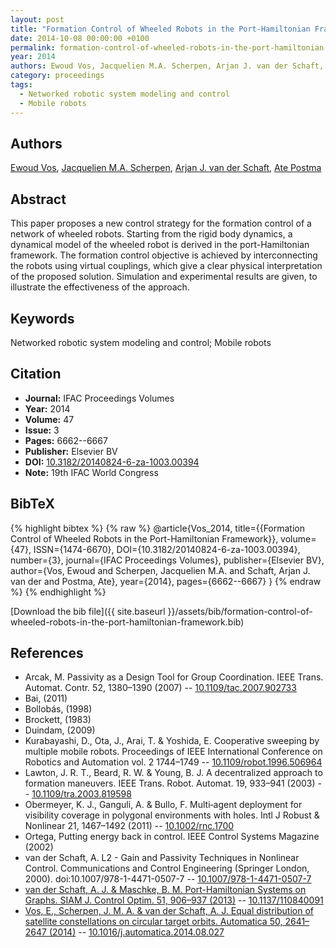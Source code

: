 ```yaml
---
layout: post
title: "Formation Control of Wheeled Robots in the Port-Hamiltonian Framework"
date: 2014-10-08 00:00:00 +0100
permalink: formation-control-of-wheeled-robots-in-the-port-hamiltonian-framework
year: 2014
authors: Ewoud Vos, Jacquelien M.A. Scherpen, Arjan J. van der Schaft, Ate Postma
category: proceedings
tags:
  - Networked robotic system modeling and control
  - Mobile robots
---
```

 
## Authors
[Ewoud Vos](authors/ewoud-vos), [Jacquelien M.A. Scherpen](authors/jacquelien-m-a-scherpen), [Arjan J. van der Schaft](authors/arjan-van-der-schaft), [Ate Postma](authors/ate-postma)
 
## Abstract
This paper proposes a new control strategy for the formation control of a network of wheeled robots. Starting from the rigid body dynamics, a dynamical model of the wheeled robot is derived in the port-Hamiltonian framework. The formation control objective is achieved by interconnecting the robots using virtual couplings, which give a clear physical interpretation of the proposed solution. Simulation and experimental results are given, to illustrate the effectiveness of the approach.
 
## Keywords
Networked robotic system modeling and control; Mobile robots
 
## Citation
- **Journal:** IFAC Proceedings Volumes
- **Year:** 2014
- **Volume:** 47
- **Issue:** 3
- **Pages:** 6662--6667
- **Publisher:** Elsevier BV
- **DOI:** [10.3182/20140824-6-za-1003.00394](https://doi.org/10.3182/20140824-6-za-1003.00394)
- **Note:** 19th IFAC World Congress
 
## BibTeX
{% highlight bibtex %}
{% raw %}
@article{Vos_2014,
  title={{Formation Control of Wheeled Robots in the Port-Hamiltonian Framework}},
  volume={47},
  ISSN={1474-6670},
  DOI={10.3182/20140824-6-za-1003.00394},
  number={3},
  journal={IFAC Proceedings Volumes},
  publisher={Elsevier BV},
  author={Vos, Ewoud and Scherpen, Jacquelien M.A. and Schaft, Arjan J. van der and Postma, Ate},
  year={2014},
  pages={6662--6667}
}
{% endraw %}
{% endhighlight %}
 
[Download the bib file]({{ site.baseurl }}/assets/bib/formation-control-of-wheeled-robots-in-the-port-hamiltonian-framework.bib)
 
## References
- Arcak, M. Passivity as a Design Tool for Group Coordination. IEEE Trans. Automat. Contr. 52, 1380–1390 (2007) -- [10.1109/tac.2007.902733](https://doi.org/10.1109/tac.2007.902733)
- Bai, (2011)
- Bollobás, (1998)
- Brockett, (1983)
- Duindam, (2009)
- Kurabayashi, D., Ota, J., Arai, T. & Yoshida, E. Cooperative sweeping by multiple mobile robots. Proceedings of IEEE International Conference on Robotics and Automation vol. 2 1744–1749 -- [10.1109/robot.1996.506964](https://doi.org/10.1109/robot.1996.506964)
- Lawton, J. R. T., Beard, R. W. & Young, B. J. A decentralized approach to formation maneuvers. IEEE Trans. Robot. Automat. 19, 933–941 (2003) -- [10.1109/tra.2003.819598](https://doi.org/10.1109/tra.2003.819598)
- Obermeyer, K. J., Ganguli, A. & Bullo, F. Multi‐agent deployment for visibility coverage in polygonal environments with holes. Intl J Robust &amp; Nonlinear 21, 1467–1492 (2011) -- [10.1002/rnc.1700](https://doi.org/10.1002/rnc.1700)
- Ortega, Putting energy back in control. IEEE Control Systems Magazine (2002)
- van der Schaft, A. L2 - Gain and Passivity Techniques in Nonlinear Control. Communications and Control Engineering (Springer London, 2000). doi:10.1007/978-1-4471-0507-7 -- [10.1007/978-1-4471-0507-7](https://doi.org/10.1007/978-1-4471-0507-7)
- [van der Schaft, A. J. & Maschke, B. M. Port-Hamiltonian Systems on Graphs. SIAM J. Control Optim. 51, 906–937 (2013)](port-hamiltonian-systems-on-graphs) -- [10.1137/110840091](https://doi.org/10.1137/110840091)
- [Vos, E., Scherpen, J. M. A. & van der Schaft, A. J. Equal distribution of satellite constellations on circular target orbits. Automatica 50, 2641–2647 (2014)](equal-distribution-of-satellite-constellations-on-circular-target-orbits) -- [10.1016/j.automatica.2014.08.027](https://doi.org/10.1016/j.automatica.2014.08.027)

